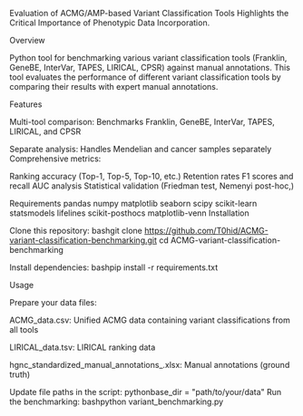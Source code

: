Evaluation of ACMG/AMP-based Variant Classification Tools Highlights the Critical Importance of Phenotypic Data Incorporation.

 
Overview


Python tool for benchmarking various variant classification tools (Franklin, GeneBE, InterVar, TAPES, LIRICAL, CPSR) against manual annotations.
This tool evaluates the performance of different variant classification tools by comparing their results with expert manual annotations. 


Features


Multi-tool comparison: Benchmarks Franklin, GeneBE, InterVar, TAPES, LIRICAL, and CPSR


Separate analysis: Handles Mendelian and cancer samples separately
Comprehensive metrics:

Ranking accuracy (Top-1, Top-5, Top-10, etc.)
Retention rates
F1 scores and recall
AUC analysis
Statistical validation (Friedman test, Nemenyi post-hoc,)



Requirements
pandas
numpy
matplotlib
seaborn
scipy
scikit-learn
statsmodels
lifelines
scikit-posthocs
matplotlib-venn
Installation

Clone this repository:
bashgit clone https://github.com/T0hid/ACMG-variant-classification-benchmarking.git
cd ACMG-variant-classification-benchmarking

Install dependencies:
bashpip install -r requirements.txt


Usage

Prepare your data files:

ACMG_data.csv:
Unified ACMG data containing variant classifications from all tools     
                                               
LIRICAL_data.tsv: 
LIRICAL ranking data

hgnc_standardized_manual_annotations_.xlsx: 
Manual annotations (ground truth)


Update file paths in the script:
pythonbase_dir = "path/to/your/data"
Run the benchmarking:
bashpython variant_benchmarking.py
